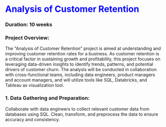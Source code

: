 
# <font style="color : blue">Analysis of Customer Retention</font>

### Duration: 10 weeks
  
### **Project Overview**:
  The "Analysis of Customer Retention" project is aimed at understanding and improving customer retention rates for a business. 
  As customer retention is a critical factor in sustaining growth and profitability, this project focuses on leveraging data-driven insights 
  to identify trends, patterns, and potential drivers of customer churn. The analysis will be conducted in collaboration with cross-functional teams, 
  including data engineers, product managers and account managers, and will utilize tools like SQL, Databricks, and Tableau as visualization tool.

### **1. Data Gathering and Preparation:** 
  Collaborate with data engineers to collect relevant customer data from databases using SQL. Clean, transform, and preprocess the data to ensure accuracy and consistency.
